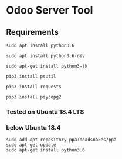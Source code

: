 # Odoo Server Tool

## Requirements
   ```
   sudo apt install python3.6
   ```
   ```
   sudo apt install python3.6-dev
   ```
   ```
   sudo apt-get install python3-tk
   ```
   ```
   pip3 install psutil
   ```
   ```
   pip3 install requests
   ```
   ```
   pip3 install psycopg2
   ```
### Tested on Ubuntu 18.4 LTS


   ### below Ubuntu 18.4
   ```
   sudo add-apt-repository ppa:deadsnakes/ppa
   sudo apt-get update
   sudo apt-get install python3.6
   ```
